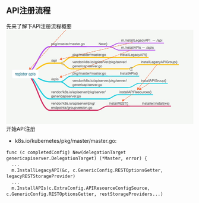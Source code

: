 ## API注册流程
先来了解下API注册流程概要
![API注册流程概要](/assets/apiserver-register-01.jpg)
开始API注册
* k8s.io/kubernetes/pkg/master/master.go:
```
func (c completedConfig) New(delegationTarget genericapiserver.DelegationTarget) (*Master, error) { 
  ...
  m.InstallLegacyAPI(&c, c.GenericConfig.RESTOptionsGetter, legacyRESTStorageProvider)
  ...
  m.InstallAPIs(c.ExtraConfig.APIResourceConfigSource, c.GenericConfig.RESTOptionsGetter, restStorageProviders...)

```